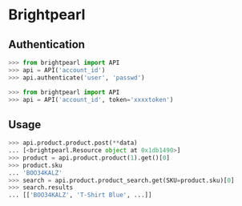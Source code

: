 Brightpearl
===========

Authentication
--------------
```python
>>> from brightpearl import API
>>> api = API('account_id')
>>> api.authenticate('user', 'passwd')
```
```python
>>> from brightpearl import API
>>> api = API('account_id', token='xxxxtoken')
```

Usage
-----
```python
>>> api.product.product.post(**data)
... [<brightpearl.Resource object at 0x1db1490>]
>>> product = api.product.product(1).get()[0]
>>> product.sku
... 'BOO34KALZ'
>>> search = api.product.product_search.get(SKU=product.sku)[0]
>>> search.results
... [['BOO34KALZ', 'T-Shirt Blue', ...]]
```
